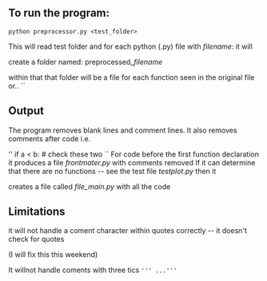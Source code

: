 ## To run the program:  
``
python preprocessor.py <test_folder>
``

This will read test folder and for each python (.py) file with *filename*: it will

create a folder named: preprocessed_*filename*

within that that folder will be a file for each function seen in the original file
or..
  ``
  
  
  ## Output
  The program removes blank lines and comment lines. It also removes comments after code i.e.
  
  '' 
  if a < b:    # check these two
  ``
  For code before the first function declaration it produces a file *frontmater.py* with comments removed
  If it can determine that there are no functions -- see the test file *testplot.py* then it 
  
  creates a file called *file_main.py* with all the code
  
  ## Limitations
  it will not handle a coment character within quotes correctly -- it doesn't check for quotes
    
  (I will fix this this weekend)
    
  It willnot handle coments with three tics 
  ``
  ''' ...'''
  ``
